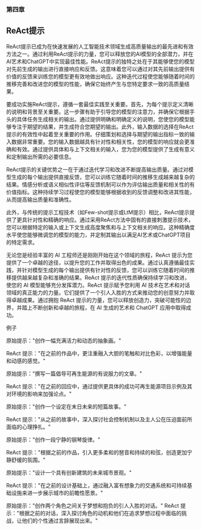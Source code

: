 ### 第四章

## ReAct提示

ReAct提示已成为在快速发展的人工智能技术领域生成高质量输出的最先进和有效方法之一。通过利用ReAct提示的力量，您可以释放您的AI模型的全部潜力，并在AI艺术和ChatGPT中实现最佳性能。ReAct提示的独特之处在于其能够使您的模型对先前生成的输出进行直接响应和反馈。这意味着您可以通过对其先前输出提供有价值的反馈来训练您的模型更有效地做出响应。这种迭代过程使您能够随着时间的推移完善和改进您的模型的性能，确保它始终产生与您特定要求一致的高质量结果。

要成功实施ReAct提示，遵循一套最佳实践至关重要。首先，为每个提示定义清晰的说明和背景至关重要。这一步骤有助于引导您的模型的注意力，并确保它根据手头的具体任务生成相关的输出。通过提供明确和明确定义的说明，您使您的模型能够专注于期望的结果，并生成符合您期望的输出。此外，输入数据的选择在ReAct提示的有效性中起着至关重要的作用。仔细策划和选择与期望的输出指标一致的输入数据非常重要。您的输入数据越具有针对性和相关性，您的模型的响应就会更准确和有效。通过提供具体和与上下文相关的输入，您为您的模型提供了生成有意义和定制输出所需的必要信息。

ReAct提示的关键优势之一在于通过迭代学习和改进不断提高输出质量。通过对模型生成的每个输出提供直接反馈，您可以训练它随着时间的推移生成越来越复杂的结果。情感分析或语义相似性评估等反馈机制可以作为评估输出质量和相关性的有价值指标。这种持续学习过程使您的模型能够根据收到的反馈调整和改进其性能，从而提高输出质量和准确性。

此外，与传统的提示工程技术（如Few-shot提示或LtM提示）相比，ReAct提示提供了更具针对性和精确的响应。通过采用ReAct方法中固有的直接刺激提示技术，您可以根据特定的输入或上下文生成高度聚焦和与上下文相关的响应。这种精确度水平使您能够微调您的模型的能力，并定制其输出以满足AI艺术或ChatGPT项目的特定需求。

无论您是经验丰富的 AI 工程师还是刚刚开始在这个领域的旅程，ReAct 提示为您提供了一个卓越的途径，以提升您的工作并取得出色的成果。通过认真遵循最佳实践，并针对模型生成的每个输出提供有针对性的反馈，您可以训练它随着时间的推移提供越来越复杂和准确的结果。ReAct 提示的迭代性质确保持续学习和改进，使您的 AI 模型能够充分发挥潜力。ReAct 提示赋予您利用 AI 技术在艺术和对话领域的真正能力的力量。它们提供了一个引人入胜的方式来推动您的创意努力并取得卓越成果。通过拥抱 ReAct 提示的力量，您可以释放创造力，突破可能性的边界，并踏上不断创新和卓越的旅程，在 AI 生成的艺术和 ChatGPT 应用中取得成功。

例子

原始提示："创作一幅充满活力和动态的抽象画。"

ReAct 提示："在之前的作品中，更注重融入大胆的笔触和对比色彩，以增强能量和动感的感觉。"

原始提示："撰写一篇倡导可再生能源的有说服力的文章。"

ReAct 提示："在之前的回应中，通过提供更具体的成功可再生能源项目示例及其对环境的影响来加强论点。"

原始提示："创作一个设定在末日未来的短篇故事。"

ReAct 提示："从之前的故事中，深入探讨社会控制机制以及主人公在压迫面前所面临的心理挣扎。"

原始提示："创作一段宁静的钢琴旋律。"

ReAct 提示："根据之前的作品，引入更多柔和的琶音和持续的和弦，创造更加宁静舒缓的氛围。"

原始提示："设计一个具有创新建筑的未来城市景观。"

ReAct 提示："在之前的设计基础上，通过融入富有想象力的交通系统和可持续基础设施来进一步展示城市的前瞻性愿景。"

原始提示："创作两个角色之间关于梦想和抱负的引人入胜的对话。" ReAct 提示："根据之前的对话，深入探讨角色的动机和他们在追求梦想过程中面临的挑战，让他们的个性通过言辞展现出来。"
